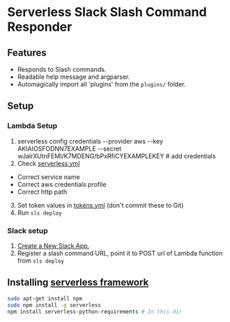 # Serverless Slack Slash Command Responder

## Features

- Responds to Slash commands.
- Readable help message and argparser.
- Automagically import all 'plugins' from the `plugins/` folder.

## Setup

### Lambda Setup

1. serverless config credentials --provider aws --key AKIAIOSFODNN7EXAMPLE --secret wJalrXUtnFEMI/K7MDENG/bPxRfiCYEXAMPLEKEY # add credentials
2. Check [serverless.yml](serverless.yml)
  - Correct service name
  - Correct aws credentials profile
  - Correct http path
3. Set token values in [tokens.yml](tokens.yml) (don't commit these to Git)
4. Run `sls deploy`

### Slack setup
1. [Create a New Slack App.](https://api.slack.com/apps)
2. Register a slash command URL, point it to POST url of Lambda function from `sls deploy`

## Installing [serverless framework](https://serverless.com)

```bash
sudo apt-get install npm
sudo npm install -g serverless
npm install serverless-python-requirements # In this dir
```

